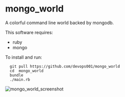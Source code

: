 mongo_world
===========

A colorful command line world backed by mongodb.

This software requires:
* ruby
* mongo

To install and run:
```
  git pull https://github.com/devops001/mongo_world
  cd  mongo_world
  bundle
  ./main.rb
```
![mongo_world_screenshot](https://cloud.githubusercontent.com/assets/8508035/5637161/74884ada-95ad-11e4-9fdf-cc8fadd40231.png)
